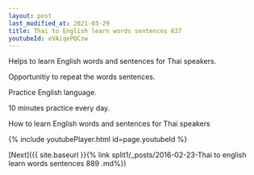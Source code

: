 ```yaml
---
layout: post
last_modified_at: 2021-03-29
title: Thai to English learn words sentences 637 
youtubeId: eVAiqePQCzw
---
```

 
 
Helps to learn English words and sentences for Thai speakers.

Opportunitiy to repeat the words sentences. 

Practice English language. 
 
10 minutes practice every day. 
 
How to learn English words and sentences for Thai speakers 
 
{% include youtubePlayer.html id=page.youtubeId %}
 
 
[Next]({{ site.baseurl }}{% link  split1/_posts/2016-02-23-Thai to english learn words sentences 889 .md%})
 
